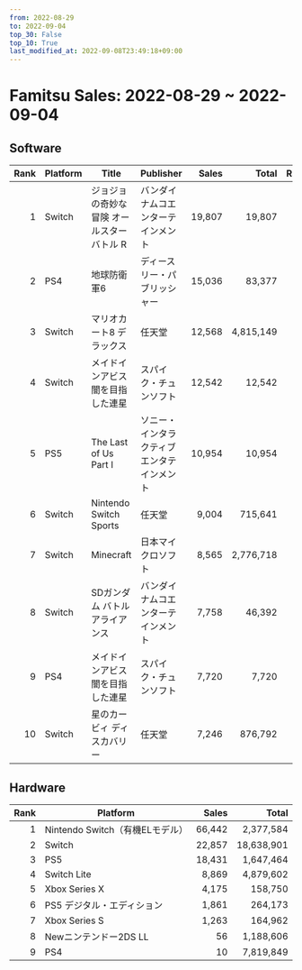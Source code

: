 ```yaml
---
from: 2022-08-29
to: 2022-09-04
top_30: False
top_10: True
last_modified_at: 2022-09-08T23:49:18+09:00
---
```

# Famitsu Sales: 2022-08-29 ~ 2022-09-04
## Software
| Rank | Platform | Title | Publisher | Sales | Total | Rate | New |
| -: | -- | -- | -- | -: | -: | -: | -- |
| 1 | Switch | ジョジョの奇妙な冒険 オールスターバトル R | バンダイナムコエンターテインメント | 19,807 | 19,807 |  | **New** |
| 2 | PS4 | 地球防衛軍6 | ディースリー・パブリッシャー | 15,036 | 83,377 |  |  |
| 3 | Switch | マリオカート8 デラックス | 任天堂 | 12,568 | 4,815,149 |  |  |
| 4 | Switch | メイドインアビス 闇を目指した連星 | スパイク・チュンソフト | 12,542 | 12,542 |  | **New** |
| 5 | PS5 | The Last of Us Part I | ソニー・インタラクティブエンタテインメント | 10,954 | 10,954 |  | **New** |
| 6 | Switch | Nintendo Switch Sports | 任天堂 | 9,004 | 715,641 |  |  |
| 7 | Switch | Minecraft | 日本マイクロソフト | 8,565 | 2,776,718 |  |  |
| 8 | Switch | SDガンダム バトルアライアンス | バンダイナムコエンターテインメント | 7,758 | 46,392 |  |  |
| 9 | PS4 | メイドインアビス 闇を目指した連星 | スパイク・チュンソフト | 7,720 | 7,720 |  | **New** |
| 10 | Switch | 星のカービィ ディスカバリー | 任天堂 | 7,246 | 876,792 |  |  |

## Hardware
| Rank | Platform | Sales | Total |
| -: | -- | -: | -: |
| 1 | Nintendo Switch（有機ELモデル） | 66,442 | 2,377,584 |
| 2 | Switch | 22,857 | 18,638,901 |
| 3 | PS5 | 18,431 | 1,647,464 |
| 4 | Switch Lite | 8,869 | 4,879,602 |
| 5 | Xbox Series X | 4,175 | 158,750 |
| 6 | PS5 デジタル・エディション | 1,861 | 264,173 |
| 7 | Xbox Series S | 1,263 | 164,962 |
| 8 | Newニンテンドー2DS LL | 56 | 1,188,606 |
| 9 | PS4 | 10 | 7,819,849 |